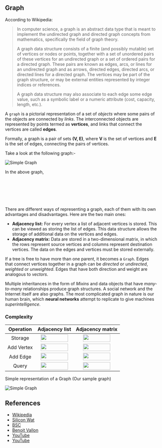 ## Graph

According to Wikipedia:

> In computer science, a graph is an abstract data type that is meant to implement the undirected graph and directed graph concepts from mathematics, specifically the field of graph theory.
>
> A graph data structure consists of a finite (and possibly mutable) set of vertices or nodes or points, together with a set of unordered pairs of these vertices for an undirected graph or a set of ordered pairs for a directed graph. These pairs are known as edges, arcs, or lines for an undirected graph and as arrows, directed edges, directed arcs, or directed lines for a directed graph. The vertices may be part of the graph structure, or may be external entities represented by integer indices or references.
>
> A graph data structure may also associate to each edge some edge value, such as a symbolic label or a numeric attribute (cost, capacity, length, etc.).

A `graph` is a pictorial representation of a set of *objects* where some pairs of the objects are connected by *links*. The interconnected objects are represented by points termed as **vertices**, and links that connect the vertices are called **edges**.

Formally, a graph is a pair of sets **(V, E)**, where **V** is the set of vertices and **E** is the set of edges, connecting the pairs of vertices.

Take a look at the following graph:-

![Simple Graph](http://btechsmartclass.com/DS/images/Graph%201.png)

In the above graph,
<p align="center"><img src="/assets/graph-V.svg?invert_in_darkmode&sanitize=true" align=middle width=145.6036164pt height=16.438356pt/></p>
<p align="center"><img src="/assets/graph-E.svg?invert_in_darkmode&sanitize=true" align=middle width=279.50544104999994pt height=16.438356pt/></p>

<br />

There are different ways of representing a graph, each of them with its own advantages and disadvantages. Here are the two main ones:

-   **Adjacency list:** For every vertex a list of adjacent vertices is stored. This can be viewed as storing the list of edges. This data structure allows the storage of additional data on the vertices and edges.
-   **Adjacency matrix:** Data are stored in a two-dimensional matrix, in which the rows represent source vertices and columns represent destination vertices. The data on the edges and vertices must be stored externally.

If a tree is free to have more than one parent, it becomes a `Graph`. Edges that connect vertices together in a graph can be *directed* or *undirected*, *weighted* or *unweighted*. Edges that have both direction and weight are analogous to *vectors*.

Multiple inheritances in the form of *Mixins* and data objects that have *many-to-many* relationships produce graph structures. A social network and the Internet itself are also graphs. The most complicated graph in nature is our human brain, which **neural networks** attempt to replicate to give machines *superintelligence*.

### Complexity

| Operation  | Adjacency list   | Adjacency matrix |
| :-------:  | :------------:   | :--------------: |
| Storage    | <img src="/assets/big-o-v+e.svg?invert_in_darkmode&sanitize=true" align=middle width=90.46115264999999pt height=24.65753399999998pt/> | <img src="/assets/big-o-v-squared.svg?invert_in_darkmode&sanitize=true" align=middle width=90.46115264999999pt height=24.65753399999998pt/> |
| Add Vertex | <img src="/assets/constant-time.svg?invert_in_darkmode&sanitize=true" align=middle width=90.46115264999999pt height=24.65753399999998pt/> | <img src="/assets/big-o-v-squared.svg?invert_in_darkmode&sanitize=true" align=middle width=90.46115264999999pt height=24.65753399999998pt/> |
| Add Edge   | <img src="/assets/constant-time.svg?invert_in_darkmode&sanitize=true" align=middle width=90.46115264999999pt height=24.65753399999998pt/> | <img src="/assets/constant-time.svg?invert_in_darkmode&sanitize=true" align=middle width=90.46115264999999pt height=24.65753399999998pt/> |
| Query      | <img src="/assets/big-o-v.svg?invert_in_darkmode&sanitize=true" align=middle width=90.46115264999999pt height=24.65753399999998pt/> | <img src="/assets/constant-time.svg?invert_in_darkmode&sanitize=true" align=middle width=90.46115264999999pt height=24.65753399999998pt/> |

Simple representation of a Graph (Our sample graph)

![Simple Graph](http://blog.benoitvallon.com/img/2016-02-15-the-graph-data-structure/graph-view.jpg)

## References

-   [Wikipedia](https://en.wikipedia.org/wiki/Graph_(abstract_data_type))
-   [Silicon Wat](https://medium.com/siliconwat/data-structures-in-javascript-1b9aed0ea17c)
-   [BSC](http://btechsmartclass.com/DS/U3_T8.html)
-   [Benoit Vallon](http://blog.benoitvallon.com/data-structures-in-javascript/the-graph-data-structure/)
-   [YouTube](https://www.youtube.com/watch?v=gXgEDyodOJU&index=9&list=PLLXdhg_r2hKA7DPDsunoDZ-Z769jWn4R8)
-   [YouTube](https://www.youtube.com/watch?v=k1wraWzqtvQ&index=10&list=PLLXdhg_r2hKA7DPDsunoDZ-Z769jWn4R8)
